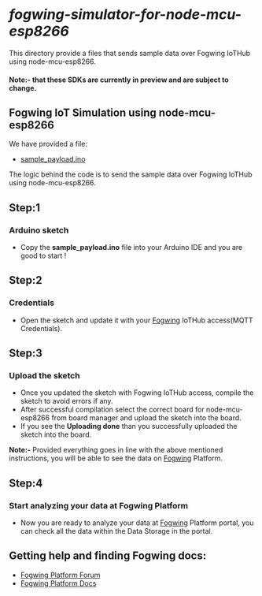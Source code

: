 # _fogwing-simulator-for-node-mcu-esp8266_

This directory provide a files that sends sample data over Fogwing IoTHub using node-mcu-esp8266.

####  Note:- that these SDKs are currently in preview and are subject to change.

## Fogwing IoT Simulation using node-mcu-esp8266

We have provided a file:
* [sample_payload.ino](https://github.com/factana/fogwing-node-mcu-esp8266/blob/main/fw-iothub-sample-payload/sample_payload.ino)

The logic behind the code is to send the sample data over Fogwing IoTHub using node-mcu-esp8266.

## Step:1
### Arduino sketch

* Copy the **sample_payload.ino** file into your Arduino IDE and you are good to start !

## Step:2
### Credentials
* Open the sketch and update it with your [Fogwing](https://enterprise.fogwing.net/) IoTHub access(MQTT Credentials).

## Step:3
### Upload the sketch
* Once you updated the sketch with Fogwing IoTHub access, compile the sketch to avoid errors if any.
* After successful compilation select the correct board for node-mcu-esp8266 from board manager and upload the sketch into the board.
* If you see the **Uploading done** than you successfully uploaded the sketch into the board.

**Note:-** Provided everything goes in line with the above mentioned instructions, you will be able to see the data on [Fogwing](https://enterprise.fogwing.net/) Platform.

## Step:4
### Start analyzing your data at Fogwing Platform
* Now you are ready to analyze your data at [Fogwing](https://enterprise.fogwing.net/)  Platform portal, you can check all the data within the Data Storage in the portal.

## Getting help and finding Fogwing docs:
* [Fogwing Platform Forum](https://enterprise.fogwing.net/)
* [Fogwing Platform Docs](https://docs.fogwing.io/fogwing-platform/)

